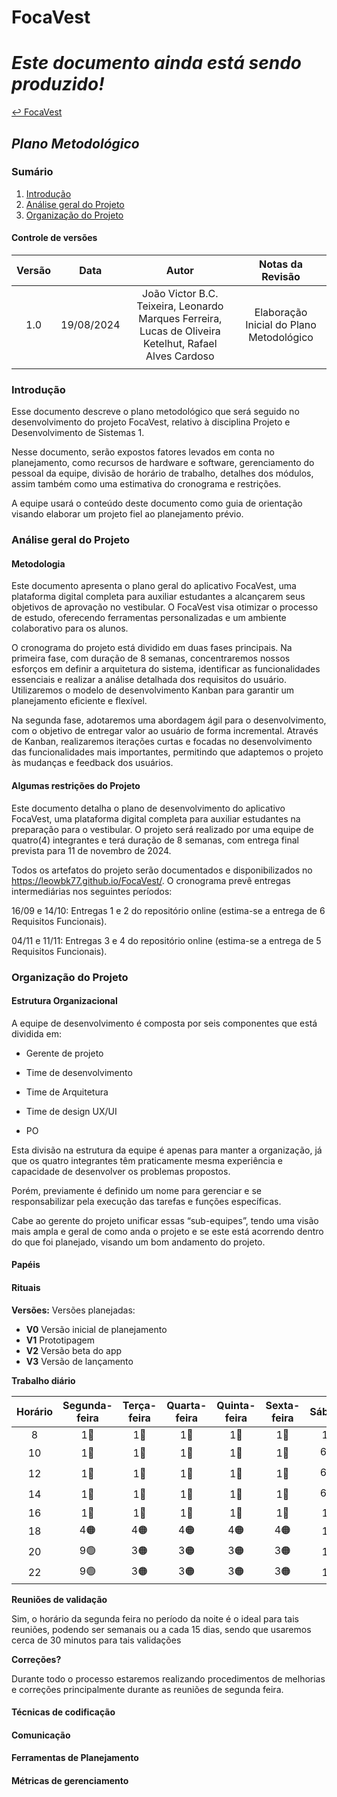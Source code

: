 # FocaVest

# _Este documento ainda está sendo produzido!_

[↩ FocaVest](https://leowbk77.github.io/FocaVest/)

## _Plano Metodológico_

### Sumário

1. [Introdução](#introdução)
2. [Análise geral do Projeto](#análise-geral-do-projeto)
3. [Organização do Projeto](#organização-do-projeto)

#### Controle de versões

|Versão|Data|Autor|Notas da Revisão|
|:---:|:---:|:---:|:---:|
|1.0|19/08/2024|João Victor B.C. Teixeira, Leonardo Marques Ferreira, Lucas de Oliveira Ketelhut, Rafael Alves Cardoso|Elaboração Inicial do Plano Metodológico|
|||||

### Introdução

Esse documento descreve o plano metodológico que será seguido no desenvolvimento do projeto FocaVest, relativo à disciplina Projeto e Desenvolvimento de Sistemas 1. 

Nesse documento, serão expostos fatores levados em conta no planejamento, como recursos de hardware e software, gerenciamento do pessoal da equipe, divisão de horário de trabalho, detalhes dos módulos, assim também como uma estimativa do cronograma e restrições. 

A equipe usará o conteúdo deste documento como guia de orientação visando elaborar um projeto fiel ao planejamento prévio.

### Análise geral do Projeto
#### Metodologia

Este documento apresenta o plano geral do aplicativo FocaVest, uma plataforma digital completa para auxiliar estudantes a alcançarem seus objetivos de aprovação no vestibular. O FocaVest visa otimizar o processo de estudo, oferecendo ferramentas personalizadas e um ambiente colaborativo para os alunos. 

O cronograma do projeto está dividido em duas fases principais. Na primeira fase, com duração de 8 semanas, concentraremos nossos esforços em definir a arquitetura do sistema, identificar as funcionalidades essenciais e realizar a análise detalhada dos requisitos do usuário. Utilizaremos o modelo de desenvolvimento Kanban para garantir um planejamento eficiente e flexível. 

Na segunda fase, adotaremos uma abordagem ágil para o desenvolvimento, com o objetivo de entregar valor ao usuário de forma incremental. Através de Kanban, realizaremos iterações curtas e focadas no desenvolvimento das funcionalidades mais importantes, permitindo que adaptemos o projeto às mudanças e feedback dos usuários. 

#### Algumas restrições do Projeto

Este documento detalha o plano de desenvolvimento do aplicativo FocaVest, uma plataforma digital completa para auxiliar estudantes na preparação para o vestibular. O projeto será realizado por uma equipe de quatro(4) integrantes e terá duração de 8 semanas, com entrega final prevista para 11 de novembro de 2024.

Todos os artefatos do projeto serão documentados e disponibilizados no https://leowbk77.github.io/FocaVest/. O cronograma prevê entregas intermediárias nos seguintes períodos:

16/09 e 14/10: Entregas 1 e 2 do repositório online (estima-se a entrega de 6 Requisitos Funcionais). 

04/11 e 11/11: Entregas 3 e 4 do repositório online (estima-se a entrega de 5 Requisitos Funcionais).

### Organização do Projeto
#### Estrutura Organizacional

A equipe de desenvolvimento é composta por seis componentes que está dividida em: 

 - Gerente de projeto 

 - Time de desenvolvimento 

 - Time de Arquitetura 

 - Time de design UX/UI 

 - PO

Esta divisão na estrutura da equipe é apenas para manter a organização, já que os quatro integrantes têm praticamente mesma experiência e capacidade de desenvolver os problemas propostos.  

Porém, previamente é definido um nome para gerenciar e se responsabilizar pela execução das tarefas e funções específicas.  

Cabe ao gerente do projeto unificar essas “sub-equipes”, tendo uma visão mais ampla e geral de como anda o projeto e se este está acorrendo dentro do que foi planejado, visando um bom andamento do projeto.

#### Papéis


#### Rituais

**Versões:** Versões planejadas:
 - **V0** Versão inicial de planejamento
 - **V1** Prototipagem
 - **V2** Versão beta do app
 - **V3** Versão de lançamento

**Trabalho diário**

|Horário|Segunda-feira|Terça-feira|Quarta-feira|Quinta-feira|Sexta-feira|Sábado|Domingo|
|:---:|:---:|:---:|:---:|:---:|:---:|:---:|:---:|
|8|1🔴|1🔴|1🔴|1🔴|1🔴|1🔴|1🔴|
|10|1🔴|1🔴|1🔴|1🔴|1🔴|6🟡|6🟡|
|12|1🔴|1🔴|1🔴|1🔴|1🔴|6🟡|6🟡|
|14|1🔴|1🔴|1🔴|1🔴|1🔴|6🟡|6🟡|
|16|1🔴|1🔴|1🔴|1🔴|1🔴|1🔴|1🔴|
|18|4🟠|4🟠|4🟠|4🟠|4🟠|1🔴|1🔴|
|20|9🟢|3🟠|3🟠|3🟠|3🟠|1🔴|1🔴|
|22|9🟢|3🟠|3🟠|3🟠|3🟠|1🔴|1🔴|

**Reuniões de validação**

Sim, o horário da segunda feira no período da noite é o ideal para tais reuniões, podendo ser semanais ou a cada 15 dias, sendo que usaremos cerca de 30 minutos para tais validações

**Correções?**

Durante todo o processo estaremos realizando procedimentos de melhorias e correções principalmente durante as reuniões de segunda feira.

#### Técnicas de codificação
#### Comunicação
#### Ferramentas de Planejamento
#### Métricas de gerenciamento